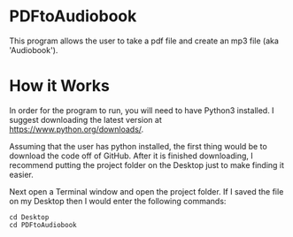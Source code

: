 # PDFtoAudiobook

This program allows the user to take a pdf file and create an mp3 file (aka 'Audiobook').

# How it Works

In order for the program to run, you will need to have Python3 installed.  I suggest downloading the latest version at https://www.python.org/downloads/.

Assuming that the user has python installed, the first thing would be to download the code off of GitHub.  After it is finished downloading, I recommend putting the project
folder on the Desktop just to make finding it easier.

Next open a Terminal window and open the project folder.  If I saved the file on my Desktop then I would enter the following commands:

    cd Desktop
    cd PDFtoAudiobook
